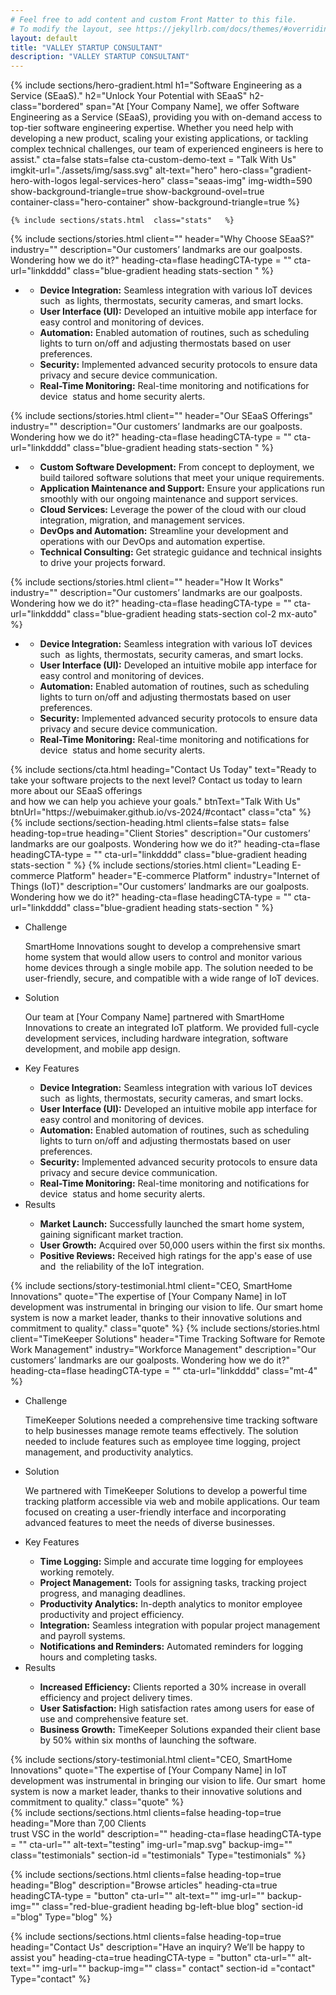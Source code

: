 ```yaml
---
# Feel free to add content and custom Front Matter to this file.
# To modify the layout, see https://jekyllrb.com/docs/themes/#overriding-theme-defaults
layout: default
title: "VALLEY STARTUP CONSULTANT"
description: "VALLEY STARTUP CONSULTANT"
---
```

{% include sections/hero-gradient.html 
  h1="Software Engineering as a <br>Service <span>(SEaaS)</span>."
  h2="Unlock Your Potential with <span>SEaaS</span>"
  h2-class="bordered"
  span="At [Your Company Name], we offer Software Engineering as a Service (SEaaS), providing you with on-demand access to top-tier software engineering expertise. Whether you need help with developing a new product, scaling your existing applications, or tackling complex technical challenges, our team of experienced engineers is here to assist."
  cta=false
  stats=false
  cta-custom-demo-text = "Talk With Us"
  imgkit-url="./assets/img/sass.svg"
  alt-text="hero"
  hero-class="gradient-hero-with-logos legal-services-hero"
  class="seaas-img"
  img-width=590
  show-background-triangle=true
  show-background-ovel=true  
  container-class="hero-container"
  show-background-triangle=true
%}
<section class="section justify-content-end justify-content-lg-center blue-gradient heading stats-section">
 
    {% include sections/stats.html  class="stats"   %}
  <div class="container">
  <div class="row">
      <div class="col-12 col-md-5">
        {% include sections/stories.html
          client=""
          header="Why Choose SEaaS?"
          industry=""
          description="Our customers’ landmarks are our goalposts. Wondering how we do it?"
          heading-cta=flase
          headingCTA-type = ""
          cta-url="linkdddd"   
          class="blue-gradient heading stats-section "      
        %} 
        <ul class="stories-list single-list">                                     
              <li>
                  <div class="content">
                     <ul>
                         <li><strong>Device Integration:</strong> Seamless integration with various IoT devices such  as lights, thermostats, security cameras, and smart locks.</li>                         
                         <li><strong>User Interface (UI):</strong> Developed an intuitive mobile app interface for  easy control and monitoring of devices.</li>                         
                         <li><strong>Automation:</strong> Enabled automation of routines, such as scheduling  lights to turn on/off and adjusting thermostats based on user preferences.</li>
                          <li><strong>Security:</strong> Implemented advanced security protocols to ensure data  privacy and secure device communication.</li>
                          <li><strong>Real-Time Monitoring:</strong> Real-time monitoring and notifications for device  status and home security alerts.</li>
                     </ul>
                  </div>              
              </li> 
          </ul>
        </div>     
        <div class="col-md-2"><div class="divider mx-auto"></div></div>   
        <div class="col-12 col-md-5">
        {% include sections/stories.html
          client=""
          header="Our SEaaS Offerings"
          industry=""
          description="Our customers’ landmarks are our goalposts. Wondering how we do it?"
          heading-cta=flase
          headingCTA-type = ""
          cta-url="linkdddd"   
          class="blue-gradient heading stats-section "      
        %}         
        <ul class="stories-list single-list">                                     
              <li>
                  <div class="content">
                     <ul>
                         <li><strong>Custom Software Development:</strong> From concept to deployment, we build tailored software solutions that meet your unique requirements.</li>                         
                         <li><strong>Application Maintenance and Support:</strong> Ensure your applications run smoothly with our ongoing maintenance and support services.</li>                         
                         <li><strong>Cloud Services:</strong> Leverage the power of the cloud with our cloud integration, migration, and management services.</li>
                          <li><strong>DevOps and Automation:</strong> Streamline your development and operations with our DevOps and automation expertise.</li>
                          <li><strong>Technical Consulting:</strong> Get strategic guidance and technical insights to drive your projects forward.</li>
                     </ul>
                  </div>              
              </li> 
          </ul>
        </div>
    </div>
    
  <div class="row">
      <div class="col-12 mt-5">
        {% include sections/stories.html
          client=""
          header="How It Works"
          industry=""
          description="Our customers’ landmarks are our goalposts. Wondering how we do it?"
          heading-cta=flase
          headingCTA-type = ""
          cta-url="linkdddd"   
          class="blue-gradient heading stats-section col-2 mx-auto"      
        %} 
        <ul class="stories-list double-list">                                     
              <li>
                  <div class="content">
                     <ul>
                         <li><strong>Device Integration:</strong> Seamless integration with various IoT devices such  as lights, thermostats, security cameras, and smart locks.</li>                         
                         <li><strong>User Interface (UI):</strong> Developed an intuitive mobile app interface for  easy control and monitoring of devices.</li>                         
                         <li><strong>Automation:</strong> Enabled automation of routines, such as scheduling  lights to turn on/off and adjusting thermostats based on user preferences.</li>
                          <li><strong>Security:</strong> Implemented advanced security protocols to ensure data  privacy and secure device communication.</li>
                          <li><strong>Real-Time Monitoring:</strong> Real-time monitoring and notifications for device  status and home security alerts.</li>
                     </ul>
                  </div>              
              </li> 
        </ul>
        </div>  
    </div>
</div>
</section>
  {% include sections/cta.html
      heading="Contact Us Today"
      text="Ready to take your software projects to the next level? Contact us today to learn more about our SEaaS offerings<br>  and how we can help you achieve your goals."
      btnText="Talk With Us"
      btnUrl="https://webuimaker.github.io/vs-2024/#contact"
      class="cta"      
    %}

<section class="section justify-content-end justify-content-lg-center blue-gradient heading stats-section">
  <div class="container">
    {% include sections/section-heading.html
      clients=false
      stats= false
      heading-top=true
      heading="Client Stories"
      description="Our customers’ landmarks are our goalposts. Wondering how we do it?"
      heading-cta=flase
      headingCTA-type = ""
      cta-url="linkdddd"   
      class="blue-gradient heading stats-section "      
    %} 
    {% include sections/stories.html
      client="Leading E-commerce Platform"
      header="E-commerce Platform"
      industry="Internet of Things (IoT)"
      description="Our customers’ landmarks are our goalposts. Wondering how we do it?"
      heading-cta=flase
      headingCTA-type = ""
      cta-url="linkdddd"   
      class="blue-gradient heading stats-section "      
    %}   
    <div class="row">
      <div class="col-md-12 order-md-1 order-2">
          <ul class="stories-list two-col">
              <li>
                  <div class="title">Challenge</div>
                  <div class="content">
                      <p>SmartHome Innovations sought to develop a comprehensive smart home system that would allow users to control and monitor various home devices through a single mobile app. The solution needed to be user-friendly, secure, and compatible with a wide range of IoT devices.</p>
                  </div>              
              </li>              
              <li>
                  <div class="title">Solution</div>
                  <div class="content">
                     <p>Our team at [Your Company Name] partnered with SmartHome Innovations to create an integrated IoT platform. We provided full-cycle development services, including hardware integration, software development, and mobile app design.</p>
                  </div>              
              </li>                         
              <li>
                  <div class="title">Key  Features</div>
                  <div class="content">
                     <ul>
                         <li><strong>Device Integration:</strong> Seamless integration with various IoT devices such  as lights, thermostats, security cameras, and smart locks.</li>                         
                         <li><strong>User Interface (UI):</strong> Developed an intuitive mobile app interface for  easy control and monitoring of devices.</li>                         
                         <li><strong>Automation:</strong> Enabled automation of routines, such as scheduling  lights to turn on/off and adjusting thermostats based on user preferences.</li>
                          <li><strong>Security:</strong> Implemented advanced security protocols to ensure data  privacy and secure device communication.</li>
                          <li><strong>Real-Time Monitoring:</strong> Real-time monitoring and notifications for device  status and home security alerts.</li>
                     </ul>
                  </div>              
              </li>              
              <li>
                  <div class="title">Results</div>
                  <div class="content">
                     <ul>
                         <li><strong>Market Launch:</strong> Successfully launched the smart home system,  gaining significant market traction.</li>                         
                         <li><strong>User Growth:</strong> Acquired over 50,000 users within the first six months.</li>                         
                         <li><strong>Positive Reviews:</strong> Received high ratings for the app's ease of use and  the reliability of the IoT integration.</li>
                     </ul>
                  </div>              
              </li>
          </ul>
      </div>   
    </div>
    {% include sections/story-testimonial.html
      client="CEO, SmartHome Innovations"
      quote="The expertise of [Your Company Name] in IoT development was instrumental in bringing our vision to life. Our smart home system is now a market leader, thanks to their innovative solutions and commitment to quality."
      class="quote"      
    %}
    {% include sections/stories.html
      client="TimeKeeper Solutions"
      header="Time Tracking Software for Remote Work Management"
      industry="Workforce Management"
      description="Our customers’ landmarks are our goalposts. Wondering how we do it?"
      heading-cta=flase
      headingCTA-type = ""
      cta-url="linkdddd"   
      class="mt-4"      
    %}   
    <div class="row">
      <div class="col-md-12 order-md-1 order-2">
          <ul class="stories-list two-col">
              <li>
                  <div class="title">Challenge</div>
                  <div class="content">
                      <p>TimeKeeper Solutions needed a comprehensive time tracking software to help businesses manage remote teams effectively. The solution needed to include features such as employee time logging, project management, and productivity analytics.</p>
                  </div>              
              </li>              
              <li>
                  <div class="title">Solution</div>
                  <div class="content">
                     <p>We partnered with TimeKeeper Solutions to develop a powerful time tracking platform accessible via web and mobile applications. Our team focused on creating a user-friendly interface and incorporating advanced features to meet the needs of diverse businesses.</p>
                  </div>              
              </li>                         
              <li>
                  <div class="title">Key  Features</div>
                  <div class="content">
                     <ul>
                         <li><strong>Time Logging:</strong> Simple and accurate time logging for employees working remotely.</li>                         
                         <li><strong>Project Management:</strong> Tools for assigning tasks, tracking project progress, and managing deadlines.</li>                         
                         <li><strong>Productivity Analytics:</strong> In-depth analytics to monitor employee productivity and project efficiency.</li>
                          <li><strong>Integration:</strong> Seamless integration with popular project management and payroll systems.</li>
                          <li><strong>Notifications and Reminders:</strong> Automated reminders for logging hours and completing tasks.</li>
                     </ul>
                  </div>              
              </li>              
              <li>
                  <div class="title">Results</div>
                  <div class="content">
                     <ul>
                         <li><strong>Increased Efficiency:</strong> Clients reported a 30% increase in overall  efficiency and project delivery times.</li>                         
                         <li><strong>User Satisfaction:</strong> High satisfaction rates among users for ease of  use and comprehensive feature set.</li>                         
                         <li><strong>Business Growth:</strong> TimeKeeper Solutions expanded their client base  by 50% within six months of launching the software.</li>
                     </ul>
                  </div>              
              </li>
          </ul>
      </div>   
    </div>
    {% include sections/story-testimonial.html
      client="CEO, SmartHome Innovations"
      quote="The expertise of [Your Company Name] in IoT development was instrumental in bringing our vision to life. Our smart  home system is now a market leader, thanks to their innovative solutions and commitment to quality."
      class="quote"      
    %}  

</div>
  </section>
{% include sections/sections.html
      clients=false
      heading-top=true
      heading="More than 7,00 Clients <br> trust VSC in the world"
      description=""
      heading-cta=flase
      headingCTA-type = ""
      cta-url=""
      alt-text="testing"
      img-url="map.svg"
      backup-img=""
      class="testimonials"
      section-id ="testimonials"
      Type="testimonials"
    %}
    
{% include sections/sections.html
      clients=false
      heading-top=true
      heading="Blog"
      description="Browse articles"
      heading-cta=true
      headingCTA-type = "button"
      cta-url=""
      alt-text=""
      img-url=""
      backup-img=""
      class="red-blue-gradient heading bg-left-blue blog"
      section-id ="blog"
      Type="blog"
    %}

    
{% include sections/sections.html
      clients=false
      heading-top=true
      heading="Contact Us"
      description="Have an inquiry? We’ll be happy to assist you"
      heading-cta=true
      headingCTA-type = "button"
      cta-url=""
      alt-text=""
      img-url=""
      backup-img=""
      class=" contact"
      section-id ="contact"
      Type="contact"
    %}
    



